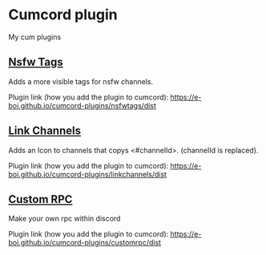 # Cumcord plugin

My cum plugins

## [Nsfw Tags](https://github.com/E-boi/cumcord-plugins/tree/master/nsfwtags)

Adds a more visible tags for nsfw channels.

Plugin link (how you add the plugin to cumcord): https://e-boi.github.io/cumcord-plugins/nsfwtags/dist

## [Link Channels](https://github.com/E-boi/cumcord-plugins/tree/master/linkchannels)

Adds an Icon to channels that copys <#channelId>. (channelId is replaced).

Plugin link (how you add the plugin to cumcord): https://e-boi.github.io/cumcord-plugins/linkchannels/dist

## [Custom RPC](https://github.com/E-boi/cumcord-plugins/tree/master/customrpc)

Make your own rpc within discord

Plugin link (how you add the plugin to cumcord): https://e-boi.github.io/cumcord-plugins/customrpc/dist
